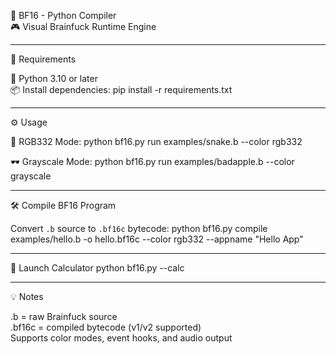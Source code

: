 🚀 BF16 - Python Compiler  
🎮 Visual Brainfuck Runtime Engine

----------------------------------------

🔧 Requirements

🐍 Python 3.10 or later  
📦 Install dependencies:
    pip install -r requirements.txt

----------------------------------------

⚙️ Usage

🎨 RGB332 Mode:
    python bf16.py run examples/snake.b --color rgb332

🕶️ Grayscale Mode:
    python bf16.py run examples/badapple.b --color grayscale

----------------------------------------

🛠️ Compile BF16 Program

Convert `.b` source to `.bf16c` bytecode:
    python bf16.py compile examples/hello.b -o hello.bf16c --color rgb332 --appname "Hello App"

----------------------------------------

🧮 Launch Calculator
    python bf16.py --calc

----------------------------------------

💡 Notes

.b = raw Brainfuck source  
.bf16c = compiled bytecode (v1/v2 supported)  
Supports color modes, event hooks, and audio output